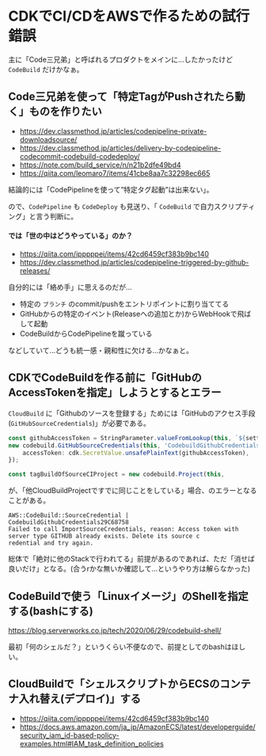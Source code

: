 # CDKでCI/CDをAWSで作るための試行錯誤

主に「Code三兄弟」と呼ばれるプロダクトをメインに…したかったけど `CodeBuild` だけかなぁ。


## Code三兄弟を使って「特定TagがPushされたら動く」ものを作りたい

- https://dev.classmethod.jp/articles/codepipeline-private-downloadsource/
- https://dev.classmethod.jp/articles/delivery-by-codepipeline-codecommit-codebuild-codedeploy/
- https://note.com/build_service/n/n21b2dfe49bd4
- https://qiita.com/leomaro7/items/41cbe8aa7c32298ec665

結論的には「CodePipelineを使って”特定タグ起動”は出来ない」。

ので、`CodePipeline` も `CodeDeploy` も見送り、「 `CodeBuild` で自力スクリプティング」と言う判断に。


#### では「世の中はどうやっている」のか？

- https://qiita.com/ipppppei/items/42cd6459cf383b9bc140
- https://dev.classmethod.jp/articles/codepipeline-triggered-by-github-releases/


自分的には「絡め手」に思えるのだが…

- 特定の `ブランチ` のcommit/pushをエントリポイントに割り当ててる
- GitHubからの特定のイベント(Releaseへの追加とか)からWebHookで飛ばして起動
- CodeBuildからCodePipelineを蹴っている

などしていて…どうも統一感・親和性に欠ける…かなぁと。

## CDKでCodeBuildを作る前に「GitHubのAccessTokenを指定」しようとするとエラー


`CloudBuild` に「Githubのソースを登録する」ためには「GitHubのアクセス手段(`GitHubSourceCredentials`)」が必要である。
　
```typescript
const githubAccessToken = StringParameter.valueFromLookup(this, `${settings.systemName()}-github-access-token`);
new codebuild.GitHubSourceCredentials(this, 'CodebuildGithubCredentials', {
    accessToken: cdk.SecretValue.unsafePlainText(githubAccessToken),
});

const tagBuildOfSourceCIProject = new codebuild.Project(this, 
```

が、「他CloudBuildProjectですでに同じことをしている」場合、のエラーとなることがある。

```
AWS::CodeBuild::SourceCredential | 
CodebuildGithubCredentials29C68758
Failed to call ImportSourceCredentials, reason: Access token with server type GITHUB already exists. Delete its source c 
redential and try again.
```

総体で「絶対に他のStackで行われてる」前提があるのであれば、ただ「消せば良いだけ」となる。(合うrかな無いか確認して…というやり方は解らなかった)

## CodeBuildで使う「Linuxイメージ」のShellを指定する(bashにする)

https://blog.serverworks.co.jp/tech/2020/06/29/codebuild-shell/

最初「何のシェルだ？」というくらい不便なので、前提としてのbashはほしい。

## CloudBuildで「シェルスクリプトからECSのコンテナ入れ替え(デプロイ)」する

- https://qiita.com/ipppppei/items/42cd6459cf383b9bc140
- https://docs.aws.amazon.com/ja_jp/AmazonECS/latest/developerguide/security_iam_id-based-policy-examples.html#IAM_task_definition_policies
